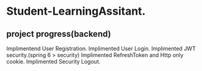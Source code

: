 # Student-LearningAssitant.

## project progress(backend)
  Implimentend User Registration.
  Implimented User Login.
  Implimented JWT security.(spring 6 > security)
  Implimented RefreshToken and Http only cookie.
  Implimented Security Logout.
